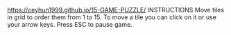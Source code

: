 https://ceyhun1999.github.io/15-GAME-PUZZLE/
INSTRUCTIONS
Move tiles in grid to order them from 1 to 15. To move a tile you can click on it or use your arrow keys. Press ESC to pause game.
